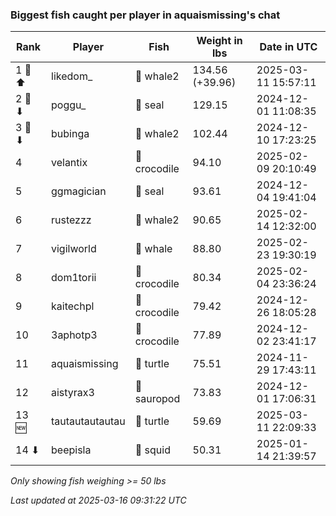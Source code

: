 ### Biggest fish caught per player in aquaismissing's chat
| Rank | Player | Fish | Weight in lbs | Date in UTC |
|------|--------|-----------|---------|-----|
| 1 🥇 ⬆ | likedom_ | 🐋 whale2 | 134.56 (+39.96) | 2025-03-11 15:57:11 |
| 2 🥈 ⬇ | poggu_ | 🦭 seal | 129.15 | 2024-12-01 11:08:35 |
| 3 🥉 ⬇ | bubinga | 🐋 whale2 | 102.44 | 2024-12-10 17:23:25 |
| 4  | velantix | 🐊 crocodile | 94.10 | 2025-02-09 20:10:49 |
| 5  | ggmagician | 🦭 seal | 93.61 | 2024-12-04 19:41:04 |
| 6  | rustezzz | 🐋 whale2 | 90.65 | 2025-02-14 12:32:00 |
| 7  | vigilworld | 🐳 whale | 88.80 | 2025-02-23 19:30:19 |
| 8  | dom1torii | 🐊 crocodile | 80.34 | 2025-02-04 23:36:24 |
| 9  | kaitechpl | 🐊 crocodile | 79.42 | 2024-12-26 18:05:28 |
| 10  | 3aphotp3 | 🐊 crocodile | 77.89 | 2024-12-02 23:41:17 |
| 11  | aquaismissing | 🐢 turtle | 75.51 | 2024-11-29 17:43:11 |
| 12  | aistyrax3 | 🦕 sauropod | 73.83 | 2024-12-01 17:06:31 |
| 13 🆕 | tautautautautau | 🐢 turtle | 59.69 | 2025-03-11 22:09:33 |
| 14 ⬇ | beepisla | 🦑 squid | 50.31 | 2025-01-14 21:39:57 |

_Only showing fish weighing >= 50 lbs_

_Last updated at 2025-03-16 09:31:22 UTC_